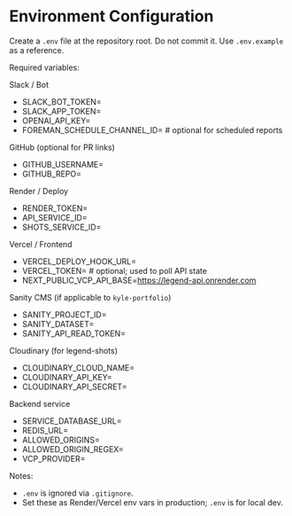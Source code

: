 # Environment Configuration

Create a `.env` file at the repository root. Do not commit it. Use `.env.example` as a reference.

Required variables:

Slack / Bot
- SLACK_BOT_TOKEN=
- SLACK_APP_TOKEN=
- OPENAI_API_KEY=
- FOREMAN_SCHEDULE_CHANNEL_ID=  # optional for scheduled reports

GitHub (optional for PR links)
- GITHUB_USERNAME=
- GITHUB_REPO=

Render / Deploy
- RENDER_TOKEN=
- API_SERVICE_ID=
- SHOTS_SERVICE_ID=

Vercel / Frontend
- VERCEL_DEPLOY_HOOK_URL=
- VERCEL_TOKEN=  # optional; used to poll API state
- NEXT_PUBLIC_VCP_API_BASE=https://legend-api.onrender.com

Sanity CMS (if applicable to `kyle-portfolio`)
- SANITY_PROJECT_ID=
- SANITY_DATASET=
- SANITY_API_READ_TOKEN=

Cloudinary (for legend-shots)
- CLOUDINARY_CLOUD_NAME=
- CLOUDINARY_API_KEY=
- CLOUDINARY_API_SECRET=

Backend service
- SERVICE_DATABASE_URL=
- REDIS_URL=
- ALLOWED_ORIGINS=
- ALLOWED_ORIGIN_REGEX=
- VCP_PROVIDER=

Notes:
- `.env` is ignored via `.gitignore`.
- Set these as Render/Vercel env vars in production; `.env` is for local dev.
